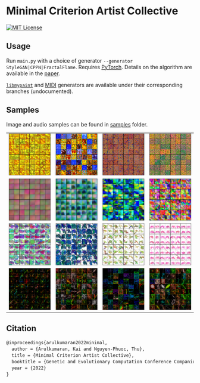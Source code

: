 Minimal Criterion Artist Collective
===================================
[![MIT License](https://img.shields.io/badge/license-MIT-blue.svg)](LICENSE.md)

Usage
-----

Run `main.py` with a choice of generator `--generator StyleGAN|CPPN|FractalFlame`. Requires [PyTorch](https://pytorch.org/). Details on the algorithm are available in the [paper](https://github.com/Kaixhin/MCAC/blob/master/paper.pdf).

[`libmypaint`](https://github.com/Kaixhin/MCAC/tree/mypaint) and [MIDI](https://github.com/Kaixhin/MCAC/tree/midi) generators are available under their corresponding branches (undocumented).

Samples
-------

Image and audio samples can be found in [samples](https://github.com/Kaixhin/MCAC/tree/master/samples) folder.

| | | | |
|-|-|-|-|
| ![](https://github.com/Kaixhin/MCAC/blob/master/samples/StyleGAN/274.png) | ![](https://github.com/Kaixhin/MCAC/blob/master/samples/StyleGAN/1013.png) | ![](https://github.com/Kaixhin/MCAC/blob/master/samples/StyleGAN/200.png) | ![](https://github.com/Kaixhin/MCAC/blob/master/samples/StyleGAN/287.png) |
| ![](https://github.com/Kaixhin/MCAC/blob/master/samples/CPPN/1862.png) | ![](https://github.com/Kaixhin/MCAC/blob/master/samples/CPPN/1871.png) | ![](https://github.com/Kaixhin/MCAC/blob/master/samples/CPPN/2020.png) | ![](https://github.com/Kaixhin/MCAC/blob/master/samples/CPPN/2033.png) |
| ![](https://github.com/Kaixhin/MCAC/blob/master/samples/libmypaint/1405.png) | ![](https://github.com/Kaixhin/MCAC/blob/master/samples/libmypaint/2318.png) | ![](https://github.com/Kaixhin/MCAC/blob/master/samples/libmypaint/2421.png) | ![](https://github.com/Kaixhin/MCAC/blob/master/samples/libmypaint/2587.png) |
| ![](https://github.com/Kaixhin/MCAC/blob/master/samples/FractalFlame/201.png) | ![](https://github.com/Kaixhin/MCAC/blob/master/samples/FractalFlame/16.png) | ![](https://github.com/Kaixhin/MCAC/blob/master/samples/FractalFlame/60.png) | ![](https://github.com/Kaixhin/MCAC/blob/master/samples/FractalFlame/58.png) |

Citation
--------

```tex
@inproceedings{arulkumaran2022minimal,
  author = {Arulkumaran, Kai and Nguyen-Phuoc, Thu},
  title = {Minimal Criterion Artist Collective},
  booktitle = {Genetic and Evolutionary Computation Conference Companion},
  year = {2022}
}
```
